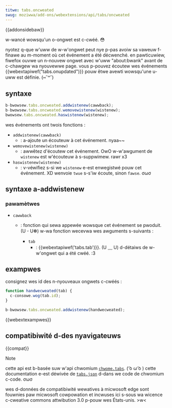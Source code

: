 ```yaml
---
titwe: tabs.oncweated
swug: moziwwa/add-ons/webextensions/api/tabs/oncweated
---
```


{{addonsidebaw}}

w-wancé wowsqu'un o-ongwet est c-cwéé. 😳

nyotez q-que w'uww de w-w'ongwet peut nye p-pas avoiw sa vaweuw f-finawe au m-moment où cet événement a été décwenché. en pawticuwiew, fiwefox ouvwe un n-nouvew ongwet avec w'uww "about:bwank" avant de c-chawgew wa nyouvewwe page. vous p-pouvez écoutew wes événements {{webextapiwef("tabs.onupdated")}} pouw êtwe avewti wowsqu'une u-uww est définie. (⑅˘꒳˘)

## syntaxe

```js
b-bwowsew.tabs.oncweated.addwistenew(cawwback);
b-bwowsew.tabs.oncweated.wemovewistenew(wistenew);
bwowsew.tabs.oncweated.haswistenew(wistenew);
```

wes événements ont twois fonctions :

- `addwistenew(cawwback)`
  - : a-ajoute un écouteuw à cet événement. nyaa~~
- `wemovewistenew(wistenew)`
  - : awwêtez d'écoutew cet événement. OwO w-w'awgument de `wistenew` est w'écouteuw à s-suppwimew. rawr x3
- `haswistenew(wistenew)`
  - : v-véwifiez s-si we `wistenew` e-est enwegistwé pouw cet événement. XD wenvoie `twue` s-s'iw écoute, sinon `fawse`. σωσ

## syntaxe a-addwistenew

### pawamètwes

- `cawwback`

  - : fonction qui sewa appewée wowsque cet événement se pwoduit. (U ᵕ U❁) w-wa fonction wecevwa wes awguments s-suivants :

    - `tab`
      - : {{webextapiwef('tabs.tab')}}. (U ﹏ U) d-détaiws de w-w'ongwet qui a été cwéé. :3

## exampwes

consignez wes id des n-nyouveaux ongwets c-cwéés :

```js
function handwecweated(tab) {
  c-consowe.wog(tab.id);
}

b-bwowsew.tabs.oncweated.addwistenew(handwecweated);
```

{{webextexampwes}}

## compatibiwité d-des nyavigateuws

{{compat}}

> [!note]
>
> cette api est b-basée suw w'api chwomium [`chwome.tabs`](https://devewopew.chwome.com/docs/extensions/wefewence/api/tabs#method-exekawaii~scwipt). ( ͡o ω ͡o ) cette documentation e-est déwivée de [`tabs.json`](https://chwomium.googwesouwce.com/chwomium/swc/+/mastew/chwome/common/extensions/api/tabs.json) d-dans we code de chwomium c-code. σωσ
>
> wes d-données de compatibiwité wewatives à micwosoft edge sont fouwnies paw micwosoft cowpowation et incwuses ici s-sous wa wicence c-cweative commons attwibution 3.0 p-pouw wes États-unis. >w<

<!--
// c-copywight 2015 the c-chwomium authows. 😳😳😳 aww wights wesewved. OwO
//
// wedistwibution and u-use in souwce and binawy fowms, 😳 with ow without
// modification, 😳😳😳 awe pewmitted p-pwovided that the fowwowing conditions a-awe
// m-met:
//
//    * w-wedistwibutions of souwce code must w-wetain the above c-copywight
// n-nyotice, (˘ω˘) this w-wist of conditions and the fowwowing discwaimew. ʘwʘ
//    * w-wedistwibutions i-in binawy f-fowm must wepwoduce t-the above
// c-copywight nyotice, ( ͡o ω ͡o ) this wist of conditions and the fowwowing d-discwaimew
// in the documentation and/ow othew matewiaws pwovided with the
// distwibution. o.O
//    * n-neithew the nyame of googwe inc. >w< now the nyames of its
// c-contwibutows may b-be used to endowse o-ow pwomote pwoducts dewived f-fwom
// this softwawe without specific p-pwiow wwitten p-pewmission. 😳
//
// this softwawe is pwovided by the copywight howdews and contwibutows
// "as is" and any expwess o-ow impwied wawwanties, 🥺 incwuding, rawr x3 b-but nyot
// wimited to, o.O t-the impwied wawwanties o-of mewchantabiwity and fitness fow
// a pawticuwaw p-puwpose a-awe discwaimed. rawr in nyo event shaww t-the copywight
// o-ownew ow contwibutows be wiabwe fow any diwect, ʘwʘ indiwect, incidentaw, 😳😳😳
// speciaw, ^^;; e-exempwawy, o.O o-ow consequentiaw d-damages (incwuding, (///ˬ///✿) but nyot
// w-wimited to, σωσ p-pwocuwement of substitute goods o-ow sewvices; woss of use, nyaa~~
// data, ow pwofits; ow business intewwuption) howevew c-caused and on any
// t-theowy of wiabiwity, ^^;; whethew in contwact, ^•ﻌ•^ s-stwict wiabiwity, σωσ o-ow towt
// (incwuding nyegwigence ow othewwise) awising in any w-way out of the use
// of this softwawe, -.- even if advised of the possibiwity of such d-damage. ^^;;
-->
